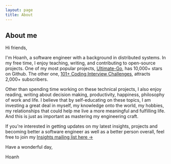 ```yaml
---
layout: page
title: About
---
```


## About me

Hi friends,

I'm Hoanh, a software engineer with a background in distributed systems. In my
free time, I enjoy teaching, writing, and contributing to open-source projects.
One of my most popular projects,
[Ultimate-Go](https://github.com/hoanhan101/ultimate-go), has 10,000+ stars on
Github. The other one, [101+ Coding Interview
Challenges](https://github.com/hoanhan101/algo), attracts 2,000+ subscribers.

Other than spending time working on these technical projects, I also enjoy reading,
writing about decision making, productivity, happiness, philosophy of work and life. I believe that by
self-educating on these topics, I am investing a great deal in myself,
my knowledge onto the world, my hobbies, my relationships that could help
me live a more meaningful and fulfilling life. And this is just as important
as mastering my engineering craft.

If you're interested in getting updates on my latest insights, projects and
becoming better a software engineer as well as a better person overall, feel
free to join my [Insights mailing list here →](https://tinyletter.com/hoanhan)

Have a wonderful day,

Hoanh
